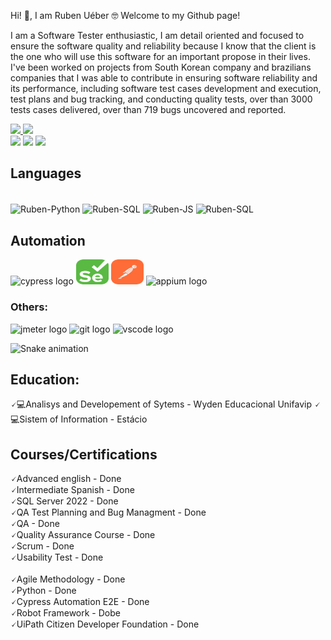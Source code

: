 Hi! 👋, I am Ruben Uéber 🤓
Welcome to my Github page!
<u></u>

I am a Software Tester enthusiastic, I am detail oriented and focused to ensure the software quality and reliability because I know that the client is the one who will use this software for an important propose in their lives. I've been worked on projects from South Korean company and brazilians companies that I was able to contribute in ensuring software reliability and its performance, including software test cases development and execution, test plans and bug tracking, and conducting quality tests, over than 3000 tests cases delivered, over than 719 bugs uncovered and reported.


<u></u>

<div>
<a href="https://github.com/RubenUeber">
<img height="180em" src="https://github-readme-stats.vercel.app/api?username=RubenUeber&show_icons=true&theme=dark&include_all_commits=true&count_private=true"/>
<img height="180em" src="https://github-readme-stats.vercel.app/api/top-langs/?username=RubenUeber&layout=compact&langs_count=7&theme=dark"/>
</div>


<div>
<a href="https://www.instagram.com/rubenueber/" target="_blank"><img src="https://img.shields.io/badge/-Instagram-%23E4405F?style=for-the-badge&logo=instagram&logoColor=white" target="_blank"></a>
<a href = "https://mail.google.com/mail/u/0/#inbox"><img src="https://img.shields.io/badge/Gmail-D14836?style=for-the-badge&logo=gmail&logoColor=white" target="_blank"></a>
<a href="https://www.linkedin.com/in/rubenueber/" target="_blank"><img src="https://img.shields.io/badge/-LinkedIn-%230077B5?style=for-the-badge&logo=linkedin&logoColor=white" target="_blank"></a>   
</div>
 
 <h2>Languages</h2>
 
<div style="display: inline_block"><br>
<img align="center" alt="Ruben-Python" height="40" width="50" src="https://cdn.jsdelivr.net/gh/devicons/devicon/icons/python/python-original.svg">
  <img align="center" alt="Ruben-SQL" height="40" width="50" src="https://cdn.jsdelivr.net/gh/devicons/devicon/icons/microsoftsqlserver/microsoftsqlserver-plain.svg">
  <img align="center" alt="Ruben-JS" height="40" width="50" src="https://cdn.jsdelivr.net/gh/devicons/devicon/icons/javascript/javascript-original.svg">
  <img align="center" alt="Ruben-SQL" height="40" width="50" src="https://cdn.jsdelivr.net/gh/devicons/devicon/icons/html5/html5-original.svg">
</div>  
 
<div>
 <h2>Automation</h2>
 
<img src="https://asset.brandfetch.io/idIq_kF0rb/idv3zwmSiY.jpeg?updated=1667565306852" height="40" width="40" alt="cypress logo"  />
<img src="https://raw.githubusercontent.com/tandpfun/skill-icons/59059d9d1a2c092696dc66e00931cc1181a4ce1f/icons/Selenium.svg" height="40" width="52" alt="selenium logo" />
<img src="https://raw.githubusercontent.com/tandpfun/skill-icons/59059d9d1a2c092696dc66e00931cc1181a4ce1f/icons/Postman.svg" height="40" width="52" alt="postman logo"  />
<img src="https://www.svgrepo.com/show/353413/appium.svg" height="40" width="52" alt="appium logo"  />

<h3>Others:</h3>
    <img src="https://home.apache.org/~fschumacher/jmeter3.svg" height="30" width="90" alt="jmeter logo"  />
    <img src="https://cdn.jsdelivr.net/gh/devicons/devicon/icons/git/git-original.svg" height="40" width="52" alt="git logo"  />
    <img src="https://cdn.jsdelivr.net/gh/devicons/devicon/icons/vscode/vscode-original.svg" height="40" width="52" alt="vscode logo"  />
  </div> 
 
![Snake animation](https://github.com/RubenUeber/RubenUeber/blob/output/github-contribution-grid-snake.svg)
 
 <h2>Education:</h2>
 <u></u>
 
 🗸💻Analisys and Developement of Sytems - Wyden Educacional Unifavip
 🗸💻Sistem of Information - Estácio
 
 
 <h2>Courses/Certifications</h2>
 <u></u>
 
 <div>
 🗸Advanced english - Done </>
 <br/>
 🗸Intermediate Spanish - Done
 <br/>
 🗸SQL Server 2022 - Done
 <br/> 
 🗸QA Test Planning and Bug Managment - Done
 <br/>
 🗸QA - Done
 <br/>
 🗸Quality Assurance Course - Done
 <br/>
 🗸Scrum - Done
 <br/>
 🗸Usability Test - Done
 <br/>
 <br/>
 🗸Agile Methodology - Done
 <br/>
 🗸Python - Done
 <br/>
 🗸Cypress Automation E2E - Done
 <br/>
 🗸Robot Framework - Dobe
 <br/>
 🗸UiPath Citizen Developer Foundation - Done

 
 </div>
 
